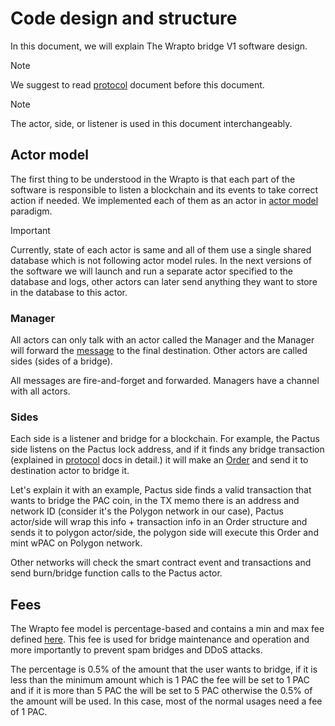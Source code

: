 # Code design and structure

In this document, we will explain The Wrapto bridge V1 software design.

> [!NOTE]
> We suggest to read [protocol](./protocol(standard).md) document before this document.


> [!NOTE]
> The actor, side, or listener is used in this document interchangeably.

## Actor model

The first thing to be understood in the Wrapto is that each part of the software is responsible to listen a blockchain and its events to take correct action if needed. We implemented each of them as an actor in [actor model](https://en.wikipedia.org/wiki/Actor_model) paradigm.

> [!IMPORTANT]
> Currently, state of each actor is same and all of them use a single shared database which is not following actor model rules. In the next versions of the software we will launch and run a separate actor specified to the database and logs, other actors can later send anything they want to store in the database to this actor.

### Manager

All actors can only talk with an actor called the Manager and the Manager will forward the [message](../../types/message/message.go) to the final destination. Other actors are called sides (sides of a bridge).

All messages are fire-and-forget and forwarded. Managers have a channel with all actors.

### Sides

Each side is a listener and bridge for a blockchain. For example, the Pactus side listens on the Pactus lock address, and if it finds any bridge transaction (explained in [protocol](./protocol(standard).md) docs in detail.) it will make an [Order](../../types/order/order.go) and send it to destination actor to bridge it.

Let's explain it with an example, Pactus side finds a valid transaction that wants to bridge the PAC coin, in the TX memo there is an address and network ID (consider it's the Polygon network in our case), Pactus actor/side will wrap this info + transaction info in an Order structure and sends it to polygon actor/side, the polygon side will execute this Order and mint wPAC on Polygon network.

Other networks will check the smart contract event and transactions and send burn/bridge function calls to the Pactus actor.

## Fees

The Wrapto fee model is percentage-based and contains a min and max fee defined [here](../../types/params/params.go). This fee is used for bridge maintenance and operation and more importantly to prevent spam bridges and DDoS attacks.

The percentage is 0.5% of the amount that the user wants to bridge, if it is less than the minimum amount which is 1 PAC the fee will be set to 1 PAC and if it is more than 5 PAC the will be set to 5 PAC otherwise the 0.5% of the amount will be used. In this case, most of the normal usages need a fee of 1 PAC.
